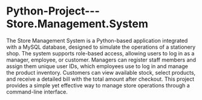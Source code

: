 # Python-Project---Store.Management.System
The Store Management System is a Python-based application integrated with a MySQL database, designed to simulate the operations of a stationery shop. The system supports role-based access, allowing users to log in as a manager, employee, or customer. Managers can register staff members and assign them unique user IDs, which employees use to log in and manage the product inventory. Customers can view available stock, select products, and receive a detailed bill with the total amount after checkout. This project provides a simple yet effective way to manage store operations through a command-line interface.
